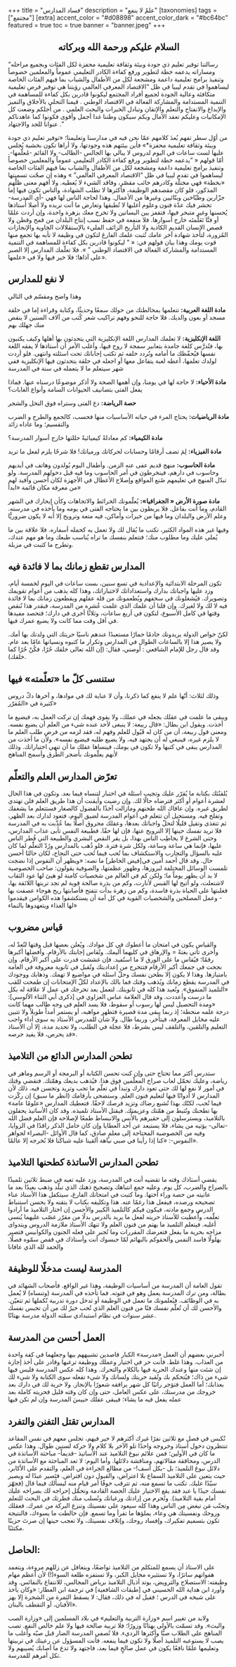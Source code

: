 +++
title = "فساد المدارس"
description = "علمٌ لا ينفع"
[taxonomies]
tags = ["مجتمع"]
[extra]
accent_color = "#d08898"
accent_color_dark = "#bc64bc"
featured = true
toc = true
banner = "banner.jpeg"
+++

<h2 style="text-align:center">السلام عليكم ورحمة الله وبركاته</h2>

<q>رسالتنا توفير تعليم ذي جودة وبيئة وثقافة تعليمية محفزة لكل الفئات وبجميع مراحله ومساراته يدعمه خطة لتطوير ورفع كفاءة الكادر التعليمي  عموماً والمعلمين  خصوصاً وتنفيذ برامج تعليمية داعمة ومشجعة لكل من  الأطفال والشباب بما فيهم الفئات الخاصة ليساهموا في تقدم ليبيا في ظل  “الاقتصاد المعرفي العالمي  رؤيتنا هي توفير فرص تعليمية متكافئة وعالية  الجودة لجميع أفراد المجتمع  ليكونوا قادرين بكل كفاءة للمساهمة في التنمية المستدامة والمشاركة الفعالة في الاقتصاد الوطني . قيمنا التحلي بالأخلاق  والتميز والإبداع والانفتاح  والتعلم والإتقان وتبادل الخبرات والبحث  العلمي . من أجلكم وضعت كل  الإمكانيات وعليكم تعقد الآمال وبكم سيكون  وطننا غدا أجمل وأقوى فكونوا كما عاهدناكم عنوانا للجد والاجتهاد .

من أوّل سطر تفهم بُعدَ كلامهم عمّا نحن فيه في مدارسنا وتعليمنا؛ «توفير  تعليم ذي جودة وبيئة وثقافة تعليمية محفزة*» فأين بيئتهم هذه وجودتها، ولا  أراها تكون بخشبة يُجلس عليها لست ساعات في اليوم لدروس لا يبالي بها  الجالس -الطالب- ولا القائم -مُعلّمها-. أمّا  قولهم « <q>يدعمه خطة لتطوير ورفع كفاءة الكادر التعليمي عموماً والمعلمين  خصوصاً  وتنفيذ برامج تعليمية داعمة ومشجعة لكل من الأطفال والشباب بما  فيهم الفئات الخاصة ليساهموا في تقدم ليبيا في ظل “الاقتصاد المعرفي  العالمي</q> » وهذه إن صحّت تسميتها «بخطة» فهي مختلّة وكادرهم خائب مقصّر، وفاقد الشيء لا  يُعطيه. ولا أفهم معنى ظلّهم المذكور، فلو كان مقصدهم  الوظيفة، فأكثرها لا  تطلب الشهادة، والناس تكون فيها إما جزّارين وطبّاخين وبنّائيين وغيرها من  الأعمال. وهذا لحاجة الناس لها فهي -أي المدرسة-  تحشر فيك عدّة فنون وعلوم  أغلبها لا تُطيقها وتعارض ما أنت تريده ولا أصلا أُستاذها يُحسنها وغير متبحر فيها، فتقفز بين البساتين ولا تخرج معك بزهرة واحدة، وإن أردت علمًا  أو فنَّا تَعَلَّمتَه خارج أسوارها. فلا منفعة في  حفظ نسب إنتاج البلدان من قمح وقطن ولا قصص الإنسان القديم الكاذبة ولا  التأريخ الزائف المليء  بالإستقلالات الخاوية والإنجازات المُزورة، لتأخذ  شهادة آخر عامك تُثبت علمك الفارغ لتكون في وظيفة لا تأبه بها تجمع منها  قوت يومك وهذا بيان  قولهم في: « <q> ليكونوا قادرين بكل كفاءة للمساهمة في التنمية المستدامة  والمشاركة الفعالة في الاقتصاد الوطني </q> ». فلا تعلّمك المدارس إلا الصبر على  آذاها؛ فلا خير فيها ولا في «علمها».</q>

## لا نفع للمدارس

وهذا واضح ومقسّم في التالي

**مادة اللغة العربية:** تتعلمها بمخالطتك من حولك سمعًا  وحديثًا، وكتابة وقراءة  إما في حلقة مسجد أو بعون والديك. فلا حاجة للنحو  وفهم تراكيب شعر كُتب من  آلاف السنين لا ينقص منك جهلك بهم

**اللغة الإنكليزية:** لا تعلمك  المدارس اللغة الإنكليزية التي يتحدثون بها أهلها وكيف يكتبون بها،  فتُدرَّس كلغة جامدة بتعابير  سمجة لا روح فيها، وأغلب الأمر أن أُستاذها لا يفقه اللغة نفسها فيُحفّظك  ما أمامه وتُردد خلفه ثم تكتب إجاباتك تحت  اسئلته وانتهى. فلو أردت لولدك  تعلمها، أعطه لعبة يتفاعل معها أو اجعله في  حلقة يتحدثون فيها الإنكليزية  ففي شهر سيتعلم ما لا يتعمله في سنة في  المدرسة

**مادة الأحياء:** لا حاجة لها في يومنا، وإن أهمها الصحة ولا  أذكر موضوعًا درسناه عنها. فماذا يفعل الفتى بتصانيف الحيوانات السامة  وأنواع الغابات؟

**حصة الرياضة:** دع الفتى وستراه فوق النخل والشجر

**مادة الرياضيات:** يحتاج المرء في حياته الأساسيات منها فحسب، كالجمع والطرح و الضرب والتقسيم؛ وما عاداه زائد

**مادة الكيمياء:** كم معادلةً كيميائيةً حللتها خارج أسوار المدرسة؟

**مادة الفيزياء:** لِمَ تضف أرقامًا وحسابات لحركاتك ورمياتك! فلا شرحًا يلزم لفعل ما تريد

**مادة الحاسوب:** منهج قديم عفى عنه الزمن. وأطفال اليوم  يُولدون وهاتف في أيديهم  وحاسوب في دارهم، فينخرطون في أمر الحاسوب وما  فيه قبل دخولهم المدرسة. ولو تبدّل المنهج في تعليمهم صُنع المواقع وإصلاح  الأعطال في الأجهزة لكان  أحسن وأفيد لهم من معرفة مكان قائمة «ابدأ»

**مادة صورة الأرض «  الجغرافيا»:** يُعلّمونك الخرائط  والاتجاهات وكأن إبحارك في الشهر القادم،  وما أنت بفاعل. فلا يربطون بين  ما يحتاجه الفتى في يومه وما يأخذه في  مدرسته. وعلم الأرض والبلدان وما  فيها من خيرات وأماكن، فيه متعة وترويح  إلا أنه لا يكون ضروريًّا

وفيها غير هذه المواد الكثير، تكتب ما  يُقال لك ولا تعمل به كحمله  أسفاره. فلا علاقة بين ما يُملى عليك وما مطلوب منك؛ فتتعلم بنفسك ما تراه  يُناسب طبعك وما هو مهم عندك، وتطرح ما كتبت في مزبلة.

## المدارس تقطع زمانك بما لا فائدة فيه

تكون المرحلة  الابتدائية والإعدادية في تسع سنين، بست ساعات في اليوم لخمسة  أيام، وزد  عليها واجباتك بدارك واستعداداتك لاختباراتك، وهذا كله يذهب من  أعوام  تقويمك وتصويرك. فيُشغلونك في سخفهم ويُطعمونك من قلة عقلهم ويقطعون  زمانك بما لا فائدة فيه لا لك ولا لغيرك. وإن قلنا أن علمك الذي علمت عُشره من  المدرسة، فبقدر هذا نُنقص وقتها في كامل الأسبوع، لتكون في أربع ساعات،  وثلاثًا أخرى في دارك؛ فتحصد مفيدها في أقل وقت مما كانت ولا يضيع عمرك   فيها.

لكنّ خواص الدولة يريدونك خادمًا حمارًا مستعبدًا عندهم  ناسيًا حريتك  التي ولدتك بها أمك. ولا يصير هذا إلا بالساعات الطوال في  المدارس وتكرار  ما كتبوه ونسيانها عامًا بعد عام. وقد قال رجل للإمام  الشافعي : أوصني،  فقال: (إن الله تعالى خلقك حُرًا، فكُنْ حُرًا كما خلقك).

## ستنسى كلّ ما «تعلّمته» فيها

وذلك لثلاث: أنّها علم لا ينفع كما ذكرنا، وأن لا عناية لك في موادها، و آخرها دكّ دروس كثيرة في «المُقرّر»

ويبقى ما علمت في عقلك بجعله في عملك، ولا يقوى فهمك إن تركت العمل به،  فيضيع ما أخذت. ويقول ابن بطال: «قال ربيعة: لا ينبغى لأحد عنده شيء من  العلم أن  يضيع نفسه. ومعنى قول ربيعة، أن من كان له قَبُول للعلم وفهم له، فقد لزمه  من فرض طلب العلم ما لا يلزم غيره، فينبغي له أن يجتهد فيه، ولا يضيع طلبه  فيضيع نفسه». ولأن ما أخذت من المدارس يبقى في كتبها ولا تكون في يومك،  فينساها عقلك ما أن تنهي اختباراتك. وذلك لأنهم يعلّمونك بأضجر الطُرق  وأسمج المناهج

## تعرّض المدارس العلم والتعلّم

يُلقنُنَك بكتابة ما يُقرّر عليك وتجيب اسئلة في اختبار لتنساه فيما بعد. وتكون في  هذا الحال لعشرة  أعوام أو أكثر فترضاه حالًا لك. وإن رضيت وأيقنت أن هذا  طريق العلم فلن  تهتدي لطريق غيره. وإن عافاك الله طحنهم ومازالت آخذًا  بالفضول كالصغار  فستتعلم ما يشغفك وتفلح فيه. ومستحيل أن تتعلم في أعوام  المدرسة لضيق  اليوم، فتعود لدارك بعد الظهر، ثم تتغذى وتقيل قليلًا لتحلّ  واجباتك  بعدها، وعقلك محروق أصلًا بما عُذّبت به في المدرسة فلا تريد نفسك  حينها  إلا الترويح عنها، فإن لها حقًا. فطبيعة النفس تأبى عذاب المدارس،  وحتى  الشرع لا يخاطِب الناس بهذا، بل يقر النقص البشري والطبيعة التي فُطر   الناس عليها، فإنما هي ساعة وساعة، ولكل شرة فترة. فلو ذُهب بالمدارس ورُدّ التعلّم لما كان عليه بالسؤال والتجارب والاستكشاف بما تُحب فيما تُحب حتى النجاح، لكان حالنَا أحسن حال. وقد قال أحمد أمين في[فيض الخاطر] ما نصه: «ويظهر أن النفوس إذا نضجت تلمست  الوسائل المختلفة لبروزها، وظهور عظمتها، والصوفية يقولون: صاحب الخصوصية  لا بد أن يظهر يوماً ما؛ ولكن كم في العالم من شخصيات كامنة لو هيئ لها  عود الثقاب لاشتعلت، ولو أتيح لها القبس لأنارت، وكم من بذرة صالحة قوية لم  تجد تربتها اللائقة بها، فغلبتها على الحياة بذرة فاسدة، وكم من زهرة  بدأت  تتفتح فأصابتها ريح هوجاء عصفت بها - وعمل المصلحين والشخصيات القوية في كل أمة أن يستكشفوا هذه الكوامن فيقدموا لها الغذاء ويتعهدوها بالنماء»

## قياس مضروب

والقياس يكون في امتحان ما أعطوك في كل موادك. ويُعلن بعضها قبل وقتها لتُعدّ له،  وأخرى تأتي بغتةً = والإرهاق في  كليهما أَليمك. وتُقاس إجابتك بالأرقام.  وأفضلها أكبرها رقمًا؛ فيُقاس ما  على الورق لا ما استُفيد. فإن غششت قدرت  على أكبر الأرقام. وإن نجحت في  جمعك أكبر الأرقام فتتخرج من إعداديتك  وتُقبل في ثانوية معروفة في العامة  بامتيازها. وهذا لا يكون إلا بطحن نفسك  وحلّ اسئلة في مواضيع لا تهمك.  وذهابك ووجودك في المدرسة يقطع زمانك ويُذهب وقتك فما بالك بالإعداد لكلّ  الإمتحانات إن طمحت للقب «التلميذ المتفوق».  وتُعيد هذا كله في ثانويتك.  لتعمل بعد تخرجك في عمل لا علاقة له بكل ما  درست وأعددت. وقد قال العلامة عباس العزاوي في [ذكرى أبي الثناء  الألوسي]: «ومدة  التحصيل ليس لها رسوب أو سقوط، فلا يسد العلم في وجه طالب  مهما كانت درجة  علمه منحطة؛ إذ ربما يبقى مدة قصيرة فتظهر مواهبه، أو يستمر أمداً طويلاً  ولا تتبين عليه مخايل المعرفة، فيتأخر، وربما طال. ولا شأن  للمدرس الأستاذ به سوى أداء واجب التعليم والتلقين، والتلقف ليس بشرط، فلا  عجلة في  الطلب، ولا تحديد مدة، إلا أن الأستاذ قد يحرص، فلا يفيد حرصه».

## تطحن المدارس الدائع من التلاميذ

ستدرس أكثر مما تحتاج  حتى وإن كنت تحسن الكتابة أو البرمجة أو الرسم وماهر في  رياضة، وعليك  تحمّل لعاب صراخ المعلّمين فوق هذا. فيُذهب بديعك وهمّتك.  فتقضي وقتك في  أمور لا نفع لها لك حتى تعود دارك وتبدأ في تعلّم ما تحب  وتريد وتحسن فيه. ذلك لأن المدارس لا أدواتًا فيها لتعليم فنون العلم.  وستضحى بأرقامك  (انظر ما سبق) إن ركّزت فيما تُحب، لكنّك بهذا تُشبع رضاك  وتزيد فرصك  لاحقًا. فتعطيك المدارس «علومًا عامة» بها تطحنك وتُثبط من همّتك وعزيمتك. فيقتل  الأستاذ تلميذه. وقد كان الأساتيذ يحفلون بالتلاميذ، ويسترسلون إلى حقيرهم بالأُنس  والانبساط  طمعًا لإصلاحه فإن العلم فضل الله -تعالى- يؤتيه من يشاء، فلا  يستبعد عن  أحد العطايا وإن كان خامل الذكر راقدًا في الزوايا، وفيه من  الخصوصية  المحتاجة إلى معلمٍ صادق، كما قال الأوائل -البصراء لجواهر  النفوس-: «كنا  إذا رأينا في صبي نباهة ألقينا عليه شباكَنا فلا نُخرجه إلا عالمًا».

## تطحن المدارس الأساتذة كطحنها التلاميذ

يقضي أستاذك وقته  ما تقضيه أنت في المدرسة، وزد عليه تعبه في ضبط ثلاثين  تلميذًا بالصراخ  والضرب، كل يوم. وعليه جمع انتباهك وتصحيح ذهنك الذي تبلّد وذهب بعيدًا بعد ما عانيته من حصة وراء أختها. وما كتبت في امتحانك  الفارغ، سيتكفل هذا  الأستاذ عناء تصحيحه ورصده، فيفعل هذا رغمًا عنه. هذا  وتكليفه بكتاب لا  يتقنه ولا يحسن استنباط الدرس وجمع مادته، فيكون فيكم  كالتلميذ الكبير والأحسن إن اختار التلاميذ ما أرادوا تعلّمه، وأُعطيت  للأستاذ حريته لفعل  ما يريد بالدرس بدلًا من مقرّر غصّب عليهما يُنسى  أغلبه. فيتعلم التلميذ  ما يهتم من فنون العلم ولا تنهك الأستاذ ملازمة  الدروس ويتدواى مزاجه  بحرية ما يفعل فتعرضك المقررات وما تُجبر على  فعله الجنون والكوابيس فتصير بهلولًا فاسد  النفس وألحقوكم بالبهائم لمّا  حبسوك أنت وأستاذك في قفص سمّوه فصلًا.  والحمد لله الذي عافانا

## المدرسة ليست مدخلًا للوظيفة

تقول العامة أن المدرسة من  أساسيات الوظيفة، وهذا غير الواقع. فأصحاب الشهائد  في بطالة، ومن ترك  المدرسة يعمل وهو في فتوته. فما تأخذه في المدرسة  (وتنساه) لا يُعمل به في الوظائف. فيُعلمونك ما تعمل في الوظيفة أو تدخل  دورة تدربية تُكملها ثم  تتعيّن. والأحسن لك أن تُعلّم نفسك فنًا من فنون  العلم الذي تُحب خيرٌ لك  من أن تحبس نفسك عشر سنوات في نظام استبدادي سمّته الدولة مدرسة بهتانًا.

## العمل أحسن من المدرسة

أخبرني بعضهم أن العمل «مدرسة»  الكبار قاصدين تشبيههم بيها وجعلهما في كفة واحدة  من العذاب. وهذا غلط.  فأنت حر في اختيار وعملك ووظيفة ترغبها وقادر على أخذ إجازة إن شئت منها  وعندك الحرية فيها بالكلام والتحرك. وهذا كله عكس  المدرسة فليس فيها شيء  من ذاك؛ فيُتحكم بك وتُقيد حريتك ولسانك ولا شيء  تفعله سوى الكتابة ولا  شيء لك بعذابك؛ أما العمل فتؤجر راتبًا كل شهر  يرافقه شعورًا بالإنجاز.  ولا حرية لك في دارك بعد خروجك من مدرستك، على عكس العامل، حتى وإن كان  وقته قليل فحريته كاملة بعد عمله يفعل فيه ما يشاء؛  فيبقى عقلك حبيسَ  المدرسة وإن لم تكن فيها

## المدارس تقتل التفنن والتفرد


تُكبس في فصل مع ثلاثين  نفرًا غيرك أكثرهم لا خير فيهم، تجلس معهم في نفس  المقاعد تنتظرون دخول  أستاذ وخروجه واحدًا تلو الآخر بلا كلام ولا حركة  لسنين طوال. وهذا عكس ما كان في الأولين؛ فمن علائم نبوغ التلاميذ عند  الأساتيذ -قديماً- مباحثة  الأساتذة في الدرس، ومحاققة مقالاتهم، ومناقشة  دلائلها. وأما اليوم: لا  تعد المباحثة مع الأساتذة من دلائل نبوغ التلميذ؛  بل -بكل أسف!- من مطالع  الجراءة في العلم، والتقدم على الأكابر، حيث يتعين  على التلاميذ السماع  بلا اعتراض، والقبول دون افتراض. فتَصير عبدًا له  ويصير سيّدًا عليك. تكتب ما تسمع منه، ثم تترقب خوفًا أمر قيامٍ منه ليسألك فيما قال (فجهّز نفسك  جيدًا يا عبد فقد يقع الاختيار عليك الحصة القادمة  وتحمّل إحراجه لك  بصراخه عليك أمام بقية التلاميذ). وتُحرم من إرادتك  ورغباتك وتُسلب منك  فطرتك في البحث للتعلم وتجنّب مَن تبغض مِن الناس وهذا  كله سيعود على  نفسيتك وتنزع البركة من عمرك. ‏فعقلك وروحك ونفسيتك هي وعاء، يملؤها ما  تقرأ وما تسمع. فإن خالطت ما يسوءك، فالنتيجة تكون بتسميم  تفكيرك، وإفساد  روحك، وإتلاف نفسيتك، ولا تعجب حينها إن صرتَ حزينًا  مكتئبًا.
## الحاصل:

على الاستاذ أن يسمع للمتكلم من التلاميذ  تواضعًا، ويتغافل عن زللهم مروءة،  ويتغمد هفواتهم ساترًا، ولا تستثيره  مخايل الكبر، ولا تستفزه طلعة السوء(!) لأن أعظم مهام وظيفته: الاستصلاح  والترويض، يوتد أذيال التلاميذ برياض  المجالس، للانتفاع بالنفائس. وقد وأورد ابن هداية الله الحسيني في  [طبقات الشافعية] في ترجمة ابن  العطار: «وكان يأخذ على شيخه في الدرس ؛  فقيل له في ذلك، فقال: لا يسقط  الثمرة من الشجرة إلا بهز الأفنان، أو  التقطف بالبنان».

ولابد من تغيير اسم «وزارة التربية والتعليم» في  بلاد المسلمين إلى  «وزارة الصب والبث». وقد تسمّت بالأولى بهتانًا وزورًا؛  فلا تربية صالحة  فيها ولا علم خالص النفع. تصب المناهج على الطلاب صبًّا  وأكثرها الرديء.  فلا تُصفي المدرسة الضار قبل صبّه وأغلب ما يصب لا يستوعبه التلميذ أصلًا  ولا تكون فيما ينفعه. فأنت المسؤول عن رعيتك في تربيتها  وتعليمها علمًا  نافعًا يكون في عمل صالحٍ فيما بعد، فاجتهد ولا تدع ما  أصابك يُصيبهم ولا  تكل أمرهم للمدرسة.
